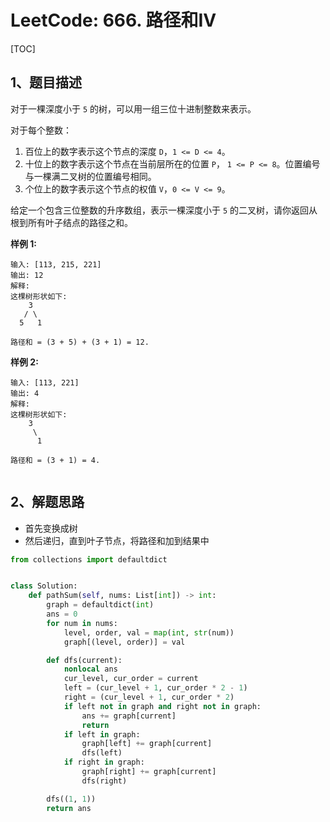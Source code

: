 # LeetCode: 666. 路径和IV

[TOC]

## 1、题目描述

对于一棵深度小于 `5` 的树，可以用一组三位十进制整数来表示。

对于每个整数：

1.  百位上的数字表示这个节点的深度 `D`，`1 <= D <= 4`。
2.  十位上的数字表示这个节点在当前层所在的位置 `P`， `1 <= P <= 8`。位置编号与一棵满二叉树的位置编号相同。
3.  个位上的数字表示这个节点的权值 `V`，`0 <= V <= 9`。

给定一个包含三位整数的升序数组，表示一棵深度小于 `5` 的二叉树，请你返回从根到所有叶子结点的路径之和。

**样例 1:**

```
输入: [113, 215, 221]
输出: 12
解释: 
这棵树形状如下:
    3
   / \
  5   1

路径和 = (3 + 5) + (3 + 1) = 12.
```

**样例 2:**

```
输入: [113, 221]
输出: 4
解释: 
这棵树形状如下: 
    3
     \
      1

路径和 = (3 + 1) = 4.


```



## 2、解题思路

-   首先变换成树
-   然后递归，直到叶子节点，将路径和加到结果中



```python
from collections import defaultdict


class Solution:
    def pathSum(self, nums: List[int]) -> int:
        graph = defaultdict(int)
        ans = 0
        for num in nums:
            level, order, val = map(int, str(num))
            graph[(level, order)] = val

        def dfs(current):
            nonlocal ans
            cur_level, cur_order = current
            left = (cur_level + 1, cur_order * 2 - 1)
            right = (cur_level + 1, cur_order * 2)
            if left not in graph and right not in graph:
                ans += graph[current]
                return
            if left in graph:
                graph[left] += graph[current]
                dfs(left)
            if right in graph:
                graph[right] += graph[current]
                dfs(right)

        dfs((1, 1))
        return ans
```

